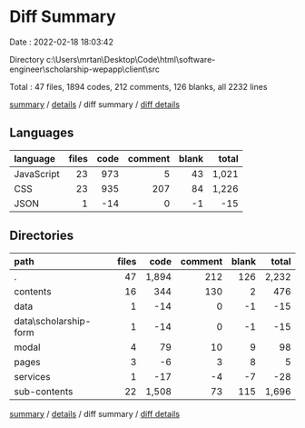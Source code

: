 # Diff Summary

Date : 2022-02-18 18:03:42

Directory c:\Users\mrtan\Desktop\Code\html\software-engineer\scholarship-wepapp\client\src

Total : 47 files,  1894 codes, 212 comments, 126 blanks, all 2232 lines

[summary](results.md) / [details](details.md) / diff summary / [diff details](diff-details.md)

## Languages
| language | files | code | comment | blank | total |
| :--- | ---: | ---: | ---: | ---: | ---: |
| JavaScript | 23 | 973 | 5 | 43 | 1,021 |
| CSS | 23 | 935 | 207 | 84 | 1,226 |
| JSON | 1 | -14 | 0 | -1 | -15 |

## Directories
| path | files | code | comment | blank | total |
| :--- | ---: | ---: | ---: | ---: | ---: |
| . | 47 | 1,894 | 212 | 126 | 2,232 |
| contents | 16 | 344 | 130 | 2 | 476 |
| data | 1 | -14 | 0 | -1 | -15 |
| data\scholarship-form | 1 | -14 | 0 | -1 | -15 |
| modal | 4 | 79 | 10 | 9 | 98 |
| pages | 3 | -6 | 3 | 8 | 5 |
| services | 1 | -17 | -4 | -7 | -28 |
| sub-contents | 22 | 1,508 | 73 | 115 | 1,696 |

[summary](results.md) / [details](details.md) / diff summary / [diff details](diff-details.md)